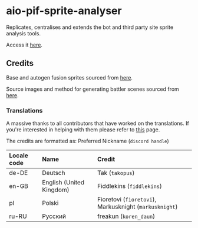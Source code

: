 # aio-pif-sprite-analyser

Replicates, centralises and extends the bot and third party site sprite analysis tools.

Access it [here](https://fiddlekins.github.io/aio-pif-sprite-analyser/).

## Credits

Base and autogen fusion sprites sourced from [here](https://gitlab.com/infinitefusion2/autogen-fusion-sprites).

Source images and method for generating battler scenes sourced from [here](https://github.com/greystorm101/spritebot).

### Translations

A massive thanks to all contributors that have worked on the translations.
If you're interested in helping with them please refer to [this](./src/locales/README.md) page.

The credits are formatted as: Preferred Nickname (`discord handle`)

| Locale code | Name                     | Credit                                                 |
|:------------|:-------------------------|:-------------------------------------------------------|
| de-DE       | Deutsch                  | Tak (`takopus`)                                        |
| en-GB       | English (United Kingdom) | Fiddlekins (`fiddlekins`)                              |
| pl          | Polski                   | Fioretovi (`fioretovi`), Markusknight (`markusknight`) |
| ru-RU       | Русский                  | freakun (`koren_daun`)                                 |
